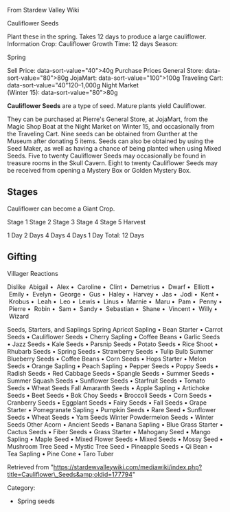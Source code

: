 From Stardew Valley Wiki

Cauliflower Seeds

Plant these in the spring. Takes 12 days to produce a large cauliflower. Information Crop: Cauliflower Growth Time: 12 days Season:

Spring

Sell Price: data-sort-value="40"&gt;40g Purchase Prices General Store: data-sort-value="80"&gt;80g JojaMart: data-sort-value="100"&gt;100g Traveling Cart: data-sort-value="40"120–1,000g Night Market  
(Winter 15): data-sort-value="80"&gt;80g

**Cauliflower Seeds** are a type of seed. Mature plants yield Cauliflower.

They can be purchased at Pierre's General Store, at JojaMart, from the Magic Shop Boat at the Night Market on Winter 15, and occasionally from the Traveling Cart. Nine seeds can be obtained from Gunther at the Museum after donating 5 items. Seeds can also be obtained by using the Seed Maker, as well as having a chance of being planted when using Mixed Seeds. Five to twenty Cauliflower Seeds may occasionally be found in treasure rooms in the Skull Cavern. Eight to twenty Cauliflower Seeds may be received from opening a Mystery Box or Golden Mystery Box.

## Stages

Cauliflower can become a Giant Crop.

Stage 1 Stage 2 Stage 3 Stage 4 Stage 5 Harvest

1 Day 2 Days 4 Days 4 Days 1 Day Total: 12 Days

## Gifting

Villager Reactions

Dislike  Abigail •  Alex •  Caroline •  Clint •  Demetrius •  Dwarf •  Elliott •  Emily •  Evelyn •  George •  Gus •  Haley •  Harvey •  Jas •  Jodi •  Kent •  Krobus •  Leah •  Leo •  Lewis •  Linus •  Marnie •  Maru •  Pam •  Penny •  Pierre •  Robin •  Sam •  Sandy •  Sebastian •  Shane •  Vincent •  Willy •  Wizard

Seeds, Starters, and Saplings Spring Apricot Sapling • Bean Starter • Carrot Seeds • Cauliflower Seeds • Cherry Sapling • Coffee Beans • Garlic Seeds • Jazz Seeds • Kale Seeds • Parsnip Seeds • Potato Seeds • Rice Shoot • Rhubarb Seeds • Spring Seeds • Strawberry Seeds • Tulip Bulb Summer Blueberry Seeds • Coffee Beans • Corn Seeds • Hops Starter • Melon Seeds • Orange Sapling • Peach Sapling • Pepper Seeds • Poppy Seeds • Radish Seeds • Red Cabbage Seeds • Spangle Seeds • Summer Seeds • Summer Squash Seeds • Sunflower Seeds • Starfruit Seeds • Tomato Seeds • Wheat Seeds Fall Amaranth Seeds • Apple Sapling • Artichoke Seeds • Beet Seeds • Bok Choy Seeds • Broccoli Seeds • Corn Seeds • Cranberry Seeds • Eggplant Seeds • Fairy Seeds • Fall Seeds • Grape Starter • Pomegranate Sapling • Pumpkin Seeds • Rare Seed • Sunflower Seeds • Wheat Seeds • Yam Seeds Winter Powdermelon Seeds • Winter Seeds Other Acorn • Ancient Seeds • Banana Sapling • Blue Grass Starter • Cactus Seeds • Fiber Seeds • Grass Starter • Mahogany Seed • Mango Sapling • Maple Seed • Mixed Flower Seeds • Mixed Seeds • Mossy Seed • Mushroom Tree Seed • Mystic Tree Seed • Pineapple Seeds • Qi Bean • Tea Sapling • Pine Cone • Taro Tuber

Retrieved from "https://stardewvalleywiki.com/mediawiki/index.php?title=Cauliflower\_Seeds&amp;oldid=177794"

Category:

- Spring seeds